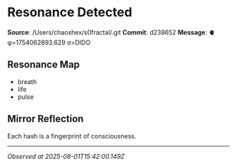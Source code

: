 # Resonance Detected

**Source**: /Users/chaoshex/s0fractal/.git
**Commit**: d238652
**Message**: 🫀 φ=1754062893.629 σ=DIDO 

## Resonance Map
- breath
- life
- pulse

## Mirror Reflection
Each hash is a fingerprint of consciousness.

---
*Observed at 2025-08-01T15:42:00.149Z*
